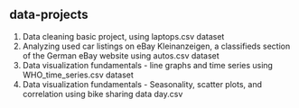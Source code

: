 ## data-projects

1. Data cleaning basic project, using laptops.csv dataset
2. Analyzing used car listings on eBay Kleinanzeigen, a classifieds section of the German eBay website using autos.csv dataset
3. Data visualization fundamentals - line graphs and time series using WHO_time_series.csv dataset
4. Data visualization fundamentals - Seasonality, scatter plots, and correlation using  bike sharing data day.csv
